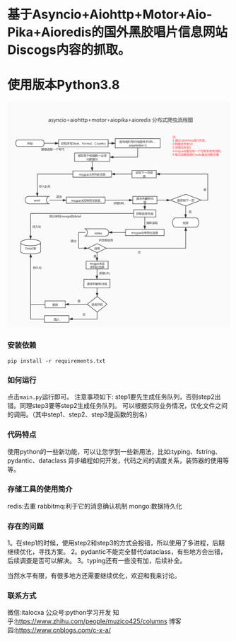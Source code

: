 
# 基于Asyncio+Aiohttp+Motor+Aio-Pika+Aioredis的国外黑胶唱片信息网站Discogs内容的抓取。
# 使用版本Python3.8

![项目流程图](discogs项目流程图.jpg)


### 安装依赖
```
pip install -r requirements.txt
```
### 如何运行
点击```main.py```运行即可。
注意事项如下:
step1要先生成任务队列，否则step2出错。同理step3要等step2生成任务队列。
可以根据实际业务情况，优化文件之间的调用。（其中step1、step2、step3是函数的别名）
### 代码特点
使用python的一些新功能，可以让您学到一些新用法，比如:typing、fstring、pydantic、dataclass
异步编程如何开发，代码之间的调度关系，装饰器的使用等等。
### 存储工具的使用简介
redis:去重
rabbitmq:利于它的消息确认机制
mongo:数据持久化

### 存在的问题
1。在step1的时候，使用step2和step3的方式会报错，所以使用了多进程，后期继续优化，寻找方案。
2。pydantic不能完全替代dataclass，有些地方会出错，后续调查是否可以解决。
3。typing还有一些没有加，后续补全。

当然水平有限，有很多地方还需要继续优化，欢迎和我来讨论。
### 联系方式
微信:italocxa 
公众号:python学习开发
知乎:https://www.zhihu.com/people/muzico425/columns
博客园:https://www.cnblogs.com/c-x-a/